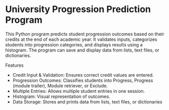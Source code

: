 # University Progression Prediction Program
This Python program predicts student progression outcomes based on their credits at the end of each academic year. It validates inputs, categorizes students into progression categories, and displays results using a histogram. The program can save and display data from lists, text files, or dictionaries.

Features<br>
- Credit Input & Validation: Ensures correct credit values are entered.<br>
- Progression Outcomes: Classifies students into Progress, Progress (module trailer), Module retriever, or Exclude.<br>
- Multiple Entries: Allows multiple student entries in one session.<br>
- Histogram: Visual representation of outcomes.<br>
- Data Storage: Stores and prints data from lists, text files, or dictionaries

